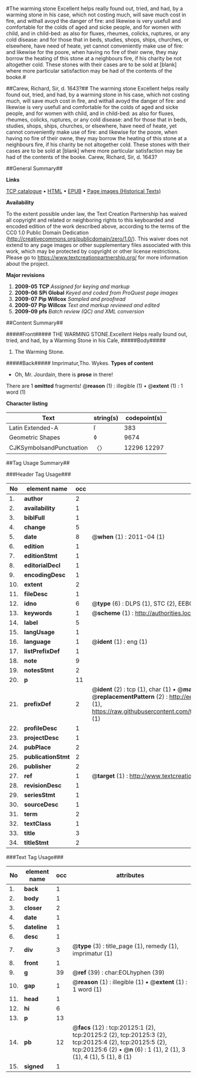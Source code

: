 #The warming stone Excellent helps really found out, tried, and had, by a warming stone in his case, which not costing much, will save much cost in fire, and withall avoyd the danger of fire: and likewise is very usefull and comfortable for the colds of aged and sicke people, and for women with child, and in child-bed: as also for fluxes, rheumes, colicks, ruptures, or any cold disease: and for those that in beds, studies, shops, ships, churches, or elsewhere, have need of heate, yet cannot conveniently make use of fire: and likewise for the poore, when having no fire of their owne, they may borrow the heating of this stone at a neighbours fire, if his charity be not altogether cold. These stones with their cases are to be sold at [blank] where more particular satisfaction may be had of the contents of the booke.#

##Carew, Richard, Sir, d. 1643?##
The warming stone Excellent helps really found out, tried, and had, by a warming stone in his case, which not costing much, will save much cost in fire, and withall avoyd the danger of fire: and likewise is very usefull and comfortable for the colds of aged and sicke people, and for women with child, and in child-bed: as also for fluxes, rheumes, colicks, ruptures, or any cold disease: and for those that in beds, studies, shops, ships, churches, or elsewhere, have need of heate, yet cannot conveniently make use of fire: and likewise for the poore, when having no fire of their owne, they may borrow the heating of this stone at a neighbours fire, if his charity be not altogether cold. These stones with their cases are to be sold at [blank] where more particular satisfaction may be had of the contents of the booke.
Carew, Richard, Sir, d. 1643?

##General Summary##

**Links**

[TCP catalogue](http://www.ota.ox.ac.uk/tcp/)  • 
[HTML](http://tei.it.ox.ac.uk/tcp/Texts-HTML/free/A69/A69070.html)  • 
[EPUB](http://tei.it.ox.ac.uk/tcp/Texts-EPUB/free/A69/A69070.epub) • 
[Page images (Historical Texts)](https://historicaltexts.jisc.ac.uk/eebo-99854689e)

**Availability**

To the extent possible under law, the Text Creation Partnership has waived all copyright and related or neighboring rights to this keyboarded and encoded edition of the work described above, according to the terms of the CC0 1.0 Public Domain Dedication (http://creativecommons.org/publicdomain/zero/1.0/). This waiver does not extend to any page images or other supplementary files associated with this work, which may be protected by copyright or other license restrictions. Please go to https://www.textcreationpartnership.org/ for more information about the project.

**Major revisions**

1. __2009-05__ __TCP__ *Assigned for keying and markup*
1. __2009-06__ __SPi Global__ *Keyed and coded from ProQuest page images*
1. __2009-07__ __Pip Willcox__ *Sampled and proofread*
1. __2009-07__ __Pip Willcox__ *Text and markup reviewed and edited*
1. __2009-09__ __pfs__ *Batch review (QC) and XML conversion*

##Content Summary##

#####Front#####
THE WARMING STONE.Excellent Helps really ſound out, tried, and had, by a Warming Stone in his Caſe, 
#####Body#####

1. The Warming Stone.

#####Back#####
Imprimatur,Tho. Wykes.
**Types of content**

  * Oh, Mr. Jourdain, there is **prose** in there!

There are 1 **omitted** fragments! 
 @__reason__ (1) : illegible (1)  •  @__extent__ (1) : 1 word (1)

**Character listing**


|Text|string(s)|codepoint(s)|
|---|---|---|
|Latin Extended-A|ſ|383|
|Geometric Shapes|◊|9674|
|CJKSymbolsandPunctuation|〈〉|12296 12297|

##Tag Usage Summary##

###Header Tag Usage###

|No|element name|occ|attributes|
|---|---|---|---|
|1.|__author__|2||
|2.|__availability__|1||
|3.|__biblFull__|1||
|4.|__change__|5||
|5.|__date__|8| @__when__ (1) : 2011-04 (1)|
|6.|__edition__|1||
|7.|__editionStmt__|1||
|8.|__editorialDecl__|1||
|9.|__encodingDesc__|1||
|10.|__extent__|2||
|11.|__fileDesc__|1||
|12.|__idno__|6| @__type__ (6) : DLPS (1), STC (2), EEBO-CITATION (1), PROQUEST (1), VID (1)|
|13.|__keywords__|1| @__scheme__ (1) : http://authorities.loc.gov/ (1)|
|14.|__label__|5||
|15.|__langUsage__|1||
|16.|__language__|1| @__ident__ (1) : eng (1)|
|17.|__listPrefixDef__|1||
|18.|__note__|9||
|19.|__notesStmt__|2||
|20.|__p__|11||
|21.|__prefixDef__|2| @__ident__ (2) : tcp (1), char (1)  •  @__matchPattern__ (2) : ([0-9\-]+):([0-9IVX]+) (1), (.+) (1)  •  @__replacementPattern__ (2) : http://eebo.chadwyck.com/downloadtiff?vid=$1&page=$2 (1), https://raw.githubusercontent.com/textcreationpartnership/Texts/master/tcpchars.xml#$1 (1)|
|22.|__profileDesc__|1||
|23.|__projectDesc__|1||
|24.|__pubPlace__|2||
|25.|__publicationStmt__|2||
|26.|__publisher__|2||
|27.|__ref__|1| @__target__ (1) : http://www.textcreationpartnership.org/docs/. (1)|
|28.|__revisionDesc__|1||
|29.|__seriesStmt__|1||
|30.|__sourceDesc__|1||
|31.|__term__|2||
|32.|__textClass__|1||
|33.|__title__|3||
|34.|__titleStmt__|2||


###Text Tag Usage###

|No|element name|occ|attributes|
|---|---|---|---|
|1.|__back__|1||
|2.|__body__|1||
|3.|__closer__|2||
|4.|__date__|1||
|5.|__dateline__|1||
|6.|__desc__|1||
|7.|__div__|3| @__type__ (3) : title_page (1), remedy (1), imprimatur (1)|
|8.|__front__|1||
|9.|__g__|39| @__ref__ (39) : char:EOLhyphen (39)|
|10.|__gap__|1| @__reason__ (1) : illegible (1)  •  @__extent__ (1) : 1 word (1)|
|11.|__head__|1||
|12.|__hi__|6||
|13.|__p__|13||
|14.|__pb__|12| @__facs__ (12) : tcp:20125:1 (2), tcp:20125:2 (2), tcp:20125:3 (2), tcp:20125:4 (2), tcp:20125:5 (2), tcp:20125:6 (2)  •  @__n__ (6) : 1 (1), 2 (1), 3 (1), 4 (1), 5 (1), 8 (1)|
|15.|__signed__|1||
